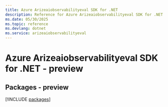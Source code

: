 ```yaml
---
title: Azure Arizeaiobservabilityeval SDK for .NET
description: Reference for Azure Arizeaiobservabilityeval SDK for .NET
ms.date: 05/30/2025
ms.topic: reference
ms.devlang: dotnet
ms.service: arizeaiobservabilityeval
---
```

# Azure Arizeaiobservabilityeval SDK for .NET - preview
## Packages - preview
[!INCLUDE [packages](arizeaiobservabilityeval-index.md)]